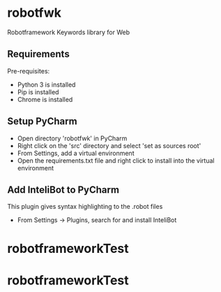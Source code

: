 # robotfwk
Robotframework Keywords library for Web

## Requirements

Pre-requisites:
* Python 3 is installed
* Pip is installed
* Chrome is installed

## Setup PyCharm

* Open directory 'robotfwk' in PyCharm
* Right click on the 'src' directory and select 'set as sources root'
* From Settings, add a virtual environment
* Open the requirements.txt file and right click to install into the virtual environment


## Add InteliBot to PyCharm

This plugin gives syntax highlighting to the .robot files

* From Settings -> Plugins, search for and install InteliBot





# robotframeworkTest
# robotframeworkTest
